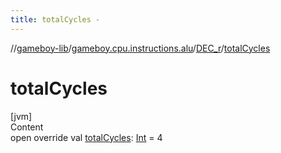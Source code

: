 ```yaml
---
title: totalCycles -
---
```

//[gameboy-lib](../../index.md)/[gameboy.cpu.instructions.alu](../index.md)/[DEC_r](index.md)/[totalCycles](total-cycles.md)



# totalCycles  
[jvm]  
Content  
open override val [totalCycles](total-cycles.md): [Int](https://kotlinlang.org/api/latest/jvm/stdlib/kotlin/-int/index.html) = 4  




